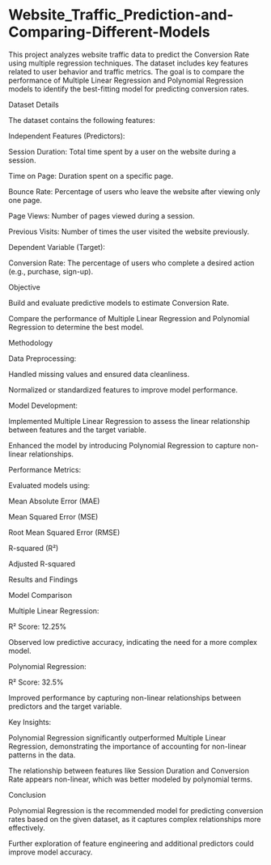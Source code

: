 # Website_Traffic_Prediction-and-Comparing-Different-Models
This project analyzes website traffic data to predict the Conversion Rate using multiple regression techniques. The dataset includes key features related to user behavior and traffic metrics. The goal is to compare the performance of Multiple Linear Regression and Polynomial Regression models to identify the best-fitting model for predicting conversion rates.

Dataset Details

The dataset contains the following features:

Independent Features (Predictors):

Session Duration: Total time spent by a user on the website during a session.

Time on Page: Duration spent on a specific page.

Bounce Rate: Percentage of users who leave the website after viewing only one page.

Page Views: Number of pages viewed during a session.

Previous Visits: Number of times the user visited the website previously.

Dependent Variable (Target):

Conversion Rate: The percentage of users who complete a desired action (e.g., purchase, sign-up).

Objective

Build and evaluate predictive models to estimate Conversion Rate.

Compare the performance of Multiple Linear Regression and Polynomial Regression to determine the best model.

Methodology

Data Preprocessing:

Handled missing values and ensured data cleanliness.

Normalized or standardized features to improve model performance.

Model Development:

Implemented Multiple Linear Regression to assess the linear relationship between features and the target variable.

Enhanced the model by introducing Polynomial Regression to capture non-linear relationships.

Performance Metrics:

Evaluated models using:

Mean Absolute Error (MAE)

Mean Squared Error (MSE)

Root Mean Squared Error (RMSE)

R-squared (R²)

Adjusted R-squared

Results and Findings

Model Comparison

Multiple Linear Regression:

R² Score: 12.25%

Observed low predictive accuracy, indicating the need for a more complex model.

Polynomial Regression:

R² Score: 32.5%

Improved performance by capturing non-linear relationships between predictors and the target variable.

Key Insights:

Polynomial Regression significantly outperformed Multiple Linear Regression, demonstrating the importance of accounting for non-linear patterns in the data.

The relationship between features like Session Duration and Conversion Rate appears non-linear, which was better modeled by polynomial terms.

Conclusion

Polynomial Regression is the recommended model for predicting conversion rates based on the given dataset, as it captures complex relationships more effectively.

Further exploration of feature engineering and additional predictors could improve model accuracy.

